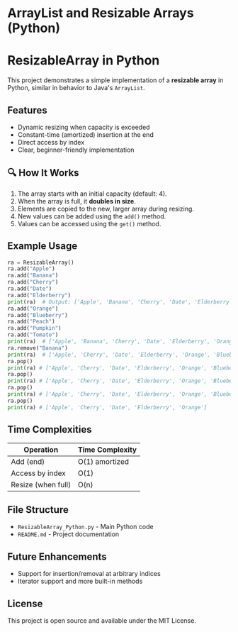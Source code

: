 # ArrayList and Resizable Arrays (Python)

# ResizableArray in Python

This project demonstrates a simple implementation of a **resizable array** in Python, similar in behavior to Java's `ArrayList`.

## Features

- Dynamic resizing when capacity is exceeded
- Constant-time (amortized) insertion at the end
- Direct access by index
- Clear, beginner-friendly implementation

## 🔍 How It Works

1. The array starts with an initial capacity (default: 4).
2. When the array is full, it **doubles in size**.
3. Elements are copied to the new, larger array during resizing.
4. New values can be added using the `add()` method.
5. Values can be accessed using the `get()` method.

## Example Usage

```python
ra = ResizableArray()
ra.add("Apple")
ra.add("Banana")
ra.add("Cherry")
ra.add("Date")
ra.add("Elderberry")
print(ra)  # Output: ['Apple', 'Banana', 'Cherry', 'Date', 'Elderberry']
ra.add("Orange")
ra.add("Blueberry")
ra.add("Peach")
ra.add("Pumpkin")
ra.add("Tomato")
print(ra)  # ['Apple', 'Banana', 'Cherry', 'Date', 'Elderberry', 'Orange', 'Blueberry', 'Peach', 'Pumpkin', 'Tomato']
ra.remove("Banana")
print(ra)  # ['Apple', 'Cherry', 'Date', 'Elderberry', 'Orange', 'Blueberry', 'Peach', 'Pumpkin', 'Tomato']
ra.pop()
print(ra) # ['Apple', 'Cherry', 'Date', 'Elderberry', 'Orange', 'Blueberry', 'Peach', 'Pumpkin']
ra.pop()
print(ra) # ['Apple', 'Cherry', 'Date', 'Elderberry', 'Orange', 'Blueberry', 'Peach']
ra.pop()
print(ra) # ['Apple', 'Cherry', 'Date', 'Elderberry', 'Orange', 'Blueberry']
ra.pop()
print(ra) # ['Apple', 'Cherry', 'Date', 'Elderberry', 'Orange']
```

## Time Complexities

| Operation          | Time Complexity |
|--------------------|-----------------|
| Add (end)          | O(1) amortized  |
| Access by index    | O(1)            |
| Resize (when full) | O(n)            |

## File Structure

- `ResizableArray_Python.py` - Main Python code
- `README.md` - Project documentation

## Future Enhancements

- Support for insertion/removal at arbitrary indices
- Iterator support and more built-in methods

## License

This project is open source and available under the MIT License.
